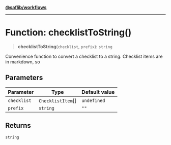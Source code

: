 [**@saflib/workflows**](../index.md)

***

# Function: checklistToString()

> **checklistToString**(`checklist`, `prefix`): `string`

Convenience function to convert a checklist to a string. Checklist items are in markdown, so

## Parameters

| Parameter | Type | Default value |
| ------ | ------ | ------ |
| `checklist` | `ChecklistItem`[] | `undefined` |
| `prefix` | `string` | `""` |

## Returns

`string`
